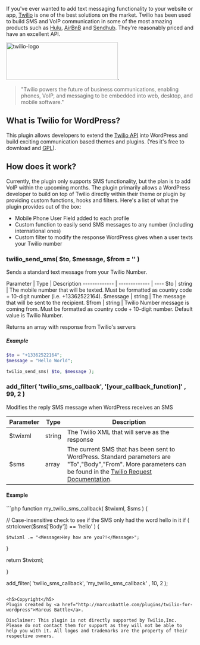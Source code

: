 If you've ever wanted to add text messaging functionality to your website or app, <a href="https://twilio.com" target="_blank">Twilio</a> is one of the best solutions on the market. Twilio has been used to build SMS and VoIP communication in some of the most amazing products such as <a href="http://hulu.com" target="_blank">Hulu</a>, <a href="https://www.airbnb.com/" target="_blank">AirBnB</a> and <a href="https://www.sendhub.com/" target="_blank">Sendhub</a>. They're reasonably priced and have an excellent API. 

<p><img class="alignnone size-medium wp-image-100" src="http://marcusbattle.lemonboxcreative.com/wp-content/uploads/sites/4/2014/07/twilio-logo-300x100.png" alt="twilio-logo" width="300" height="100" />.</p>

<blockquote>"Twilio powers the future of business communications, enabling phones, VoIP, and messaging to be embedded into web, desktop, and mobile software."</blockquote>

What is Twilio for WordPress?
-

This plugin allows developers to extend the <a href="https://twilio.com" target="_blank">Twilio API</a> into WordPress and build exciting communication based themes and plugins. (Yes it's free to download and <a href="http://chrislema.com/gpl-themes-plugins/" target="_blank">GPL</a>).


How does it work?
-

Currently, the plugin only supports SMS functionality, but the plan is to add VoIP within the upcoming months. The plugin primarily allows a WordPress developer to build on top of Twilio directly within their theme or plugin by providing custom functions, hooks and filters. Here's a list of what the plugin provides out of the box:

- Mobile Phone User Field added to each profile
- Custom function to easily send SMS messages to any number (including international ones)
- Custom filter to modify the response WordPress gives when a user texts your Twilio number

<h3>twilio_send_sms( $to, $message, $from = '' )</h3>
<p>Sends a standard text message from your Twilio Number.</p>
Parameter | Type | Description
------------- | ------------- | ----
$to | string | The mobile number that will be texted. Must be formatted as country code + 10-digit number (i.e. +13362522164).
$message | string | The message that will be sent to the recipient.
$from | string | Twilio Number message is coming from. Must be formatted as country code + 10-digit number. Default value is Twilio Number.

Returns an array with response from Twilio's servers
<h5>Example</h5>

```php
$to = "+13362522164";
$message = "Hello World"; 

twilio_send_sms( $to, $message );	
```

<h3 id="twilio_sms_callback">add_filter( 'twilio_sms_callback', '[your_callback_function]' , 99, 2 )</h3>
Modifies the reply SMS message when WordPress receives an SMS

Parameter | Type | Description
----------|------|------------
$twixml   | string | The Twilio XML that will serve as the response
$sms      | array  | The current SMS that has been sent to WordPress. Standard parameters are "To","Body","From". More parameters can be found in the <a href="https://www.twilio.com/docs/api/twiml/sms/twilio_request" target="_blank">Twilio Request Documentation</a>.
<h4>Example</h4>
```php
function my_twilio_sms_callback( $twixml, $sms ) {

  // Case-insensitive check to see if the SMS only had the word hello in it
  if ( strtolower($sms['Body']) == 'hello' ) {

    $twixml .= "<Message>Hey how are you?!</Message>";

  }

  return $twixml;

}

add_filter( 'twilio_sms_callback', 'my_twilio_sms_callback' , 10, 2 );	
```
	
<h5>Copyright</h5>
Plugin created by <a href="http://marcusbattle.com/plugins/twilio-for-wordpress">Marcus Battle</a>. 

Disclaimer: This plugin is not directly supported by Twilio,Inc. Please do not contact them for support as they will not be able to help you with it. All logos and trademarks are the property of their respective owners.
